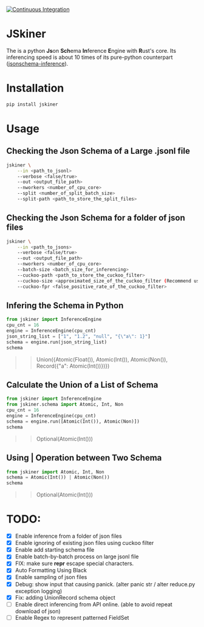 [![Continuous Integration](https://github.com/jeffrey82221/JSkiner/actions/workflows/ci.yml/badge.svg?branch=main)](https://github.com/jeffrey82221/JSkiner/actions/workflows/ci.yml)

# JSkiner 

The is a python **Js**on **Sch**ema **In**ference **E**ngine with **R**ust's core. Its inferencing speed is about 10 times of its pure-python counterpart ([jsonschema-inference](https://pypi.org/project/jsonschema-inference/)).

# Installation 

```bash
pip install jskiner
```

# Usage

## Checking the Json Schema of a Large .jsonl file

```bash
jskiner \
    --in <path_to_jsonl> 
    --verbose <false/true> 
    --out <output_file_path>
    --nworkers <number_of_cpu_core>
    --split <number_of_split_batch_size>
    --split-path <path_to_store_the_split_files>
```

## Checking the Json Schema for a folder of json files

```bash
jskiner \
    --in <path_to_jsons> 
    --verbose <false/true> 
    --out <output_file_path>
    --nworkers <number_of_cpu_core>
    --batch-size <batch_size_for_inferencing>
    --cuckoo-path <path_to_store_the_cuckoo_filter>
    --cuckoo-size <approximated_size_of_the_cuckoo_filter (Recommend using 10X of current json count)>
    --cuckoo-fpr <false_positive_rate_of_the_cuckoo_filter>
```

## Infering the Schema in Python

```python
from jskiner import InferenceEngine
cpu_cnt = 16
engine = InferenceEngine(cpu_cnt)
json_string_list = ["1", "1.2", "null", "{\"a\": 1}"]
schema = engine.run(json_string_list)
schema
```
>> Union({Atomic(Float()), Atomic(Int()), Atomic(Non()), Record({"a": Atomic(Int())})})

## Calculate the Union of a List of Schema 

```python
from jskiner import InferenceEngine
from jskiner.schema import Atomic, Int, Non
cpu_cnt = 16
engine = InferenceEngine(cpu_cnt)
schema = engine.run([Atomic(Int()), Atomic(Non)])
schema
```
>> Optional(Atomic(Int()))

## Using | Operation between Two Schema

```python
from jskiner import Atomic, Int, Non
schema = Atomic(Int()) | Atomic(Non())
schema
```
>> Optional(Atomic(Int()))

# TODO:

- [X] Enable inference from a folder of json files
- [X] Enable ignoring of existing json files using cuckoo filter
- [X] Enable add starting schema file
- [X] Enable batch-by-batch process on large jsonl file
- [X] FIX: make sure __repr__ escape special characters. 
- [X] Auto Formatting Using Black
- [X] Enable sampling of json files
- [X] Debug: show input that causing panick. (alter panic str / alter reduce.py exception logging) 
- [X] Fix: adding UnionRecord schema object
- [ ] Enable direct inferencing from API online. (able to avoid repeat download of json)
- [ ] Enable Regex to represent patterned FieldSet